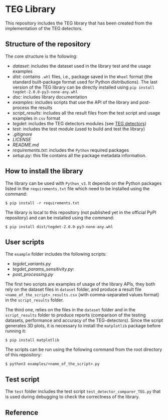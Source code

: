 # TEG Library 
This repository includes the TEG library that has been created from the implementation of the TEG detectors.

## Structure of the repository
The core structure is the following:
- *dataset*: includes the dataset used in the library test and the usage examples
- *dist*: contains  ```.whl``` files, i.e., package saved in the ```Wheel``` format (the standard built-package format used for Python distributions). 
The last version of the TEG library can be directly installed   using ```pip install tegdet-2.0.0-py3-none-any.whl``` 
- *doc*: includes library documentation
- *examples*: includes scripts that use the API of the library and post-process the results
- *script_results*: includes all the result files from the test script and usage examples in ```csv``` format
- *tegdet*: includes the TEG detectors modules (see [TEG detectors](https://github.com/DiasporeUnizar/TEG/blob/master/doc/TEGdetectors.md))
- *test*: includes the test module (used to build and test the library)
- *.gitignore*
- *LICENSE*
- *README.md*
- *requirements.txt*: includes the ```Python``` required packages
- *setup.py*:  this file contains all the package metadata information. 
 
## How to install the library
The library can be used with ```Python_v3```.
It depends on the Python packages listed in the ```requirements.txt``` file which need to be installed using the command:

```$ pip install -r requirements.txt```

The library is local to this repository (not published yet in the official PyPI repository) and can be installed using the command:

```$ pip install dist/tegdet-2.0.0-py3-none-any.whl```


## User scripts
The ```example``` folder includes the following scripts:
 
- *tegdet_variants.py*
- *tegdet_params_sensitivity.py*: 
- *post_processing.py*

The first two scripts are examples of usage of the library APIs, they both rely on the dataset files in ```dataset``` folder, 
and produce a result file ```<name_of_the_script>_results.csv``` (with comma-separated values format) in the ```script_results``` folder.

The third one, relies on the files in the ```dataset``` folder and in the ```script_results``` folder to produce reports (comparison of the testing datasets, performance and  accuracy of the TEG-detectors).
Since the script generates 3D plots, it is necessary to install the ```matplotlib``` package before running it:

```$ pip install matplotlib```

The scripts can be run using the following command from the root directory of this repository:

```$ python3 examples/<name_of_the_script>.py```

## Test script
The ```test``` folder  includes the test script ```test_detector_comparer_TEG.py``` that is used during debugging to check the correctness of the library. 

## Reference




